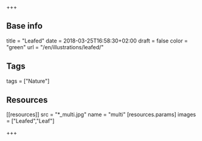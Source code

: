 +++

## Base info
title = "Leafed"
date = 2018-03-25T16:58:30+02:00
draft = false
color = "green"
url = "/en/illustrations/leafed/"

## Tags
tags = ["Nature"]

## Resources
[[resources]]
  src = "*_multi.jpg"
  name = "multi"
 [resources.params]
    images = ["Leafed","Leaf"]

+++

